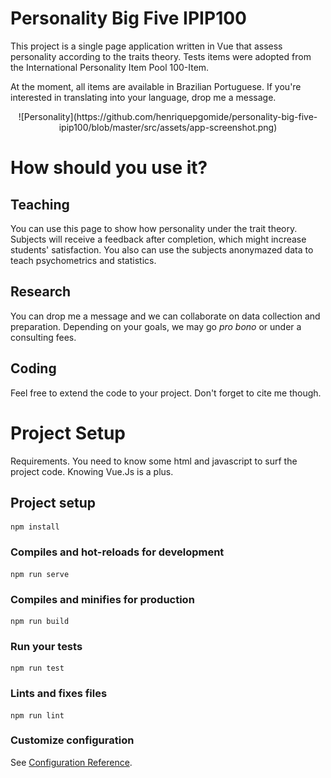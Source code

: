 # Personality Big Five IPIP100

This project is a single page application written in Vue that assess personality according to the traits theory. Tests items were adopted from the International Personality Item Pool 100-Item. 

At the moment, all items are available in Brazilian Portuguese. If you're interested in translating into your language, drop me a message.

<center>
![Personality](https://github.com/henriquepgomide/personality-big-five-ipip100/blob/master/src/assets/app-screenshot.png)
</center>


# How should you use it?

## Teaching
You can use this page to show how personality under the trait theory. Subjects will receive a feedback after completion, which might increase students' satisfaction. You also can use the subjects anonymazed data to teach psychometrics and statistics.

## Research
You can drop me a message and we can collaborate on data collection and preparation. Depending on your goals, we may go <i>pro bono</i> or under a consulting fees. 

## Coding 
Feel free to extend the code to your project. Don't forget to cite me though.


# Project Setup
Requirements. You need to know some html and javascript to surf the project code. Knowing Vue.Js is a plus.

## Project setup
```
npm install
```

### Compiles and hot-reloads for development
```
npm run serve
```

### Compiles and minifies for production
```
npm run build
```

### Run your tests
```
npm run test
```

### Lints and fixes files
```
npm run lint
```

### Customize configuration
See [Configuration Reference](https://cli.vuejs.org/config/).
